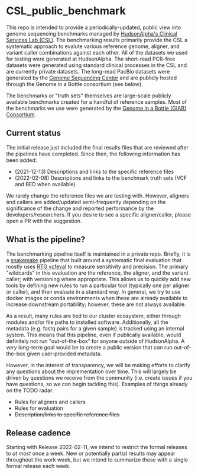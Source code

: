 # CSL_public_benchmark
This repo is intended to provide a periodically-updated, public view into genome sequencing benchmarks managed by [HudsonAlpha's Clinical Services Lab (CSL)](https://clinicallab.org).
The benchmarking results primarily provide the CSL a systematic approach to evalute various reference genome, aligner, and variant caller combinations against each other.
All of the datasets we used for testing were generated at HudsonAlpha.
The short-read PCR-free datasets were generated using standard clinical processes in the CSL and are currently private datasets.
The long-read PacBio datasets were generated by the [Genome Sequencing Center](https://www.hudsonalpha.org/gsc/) and are publicly hosted through the Genome in a Bottle consortium (see below).

The benchmarks or "truth sets" themselves are large-scale publicly available benchmarks created for a handful of reference samples. 
Most of the benchmarks we use were generated by the [Genome in a Bottle (GIAB) Consortium](https://www.nist.gov/programs-projects/genome-bottle).

## Current status
The initial release just included the final results files that are reviewed after the pipelines have completed.
Since then, the following information has been added:

- (2021-12-13) Descriptions and links to the specific reference files
- (2022-02-08) Descriptions and links to the benchmark truth sets (VCF and BED when available)

We rarely change the reference files we are testing with.
However, aligners and callers are added/updated semi-frequently depending on the significance of the change and reported performance by the developers/researchers.
If you desire to see a specific aligner/caller, please open a PR with the suggestion.

## What is the pipeline?
The benchmarking pipeline itself is maintained in a private repo.
Briefly, it is a [snakemake](https://snakemake.readthedocs.io/en/stable/) pipeline that built around a systematic final evaluation that mostly uses [RTG vcfeval](https://github.com/RealTimeGenomics/rtg-tools) to measure sensitivity and precision.
The primary "wildcards" in this evaluation are the reference, the aligner, and the variant caller; with versioning where appropriate.
This allows us to quickly add new tools by defining new rules to run a particular tool (typically one per aligner or caller), and then evaluate in a standard way.
In general, we try to use docker images or conda environments when these are already available to increase downstream portability; however, these are not always available.

As a result, many rules are tied to our cluster ecosystem, either through modules and/or file paths to installed software.
Additionally, all the metadata (e.g. fastq pairs for a given sample) is tracked using an internal system.
This means that this pipeline, even if publically available, would definitely not run "out-of-the-box" for anyone outside of HudsonAlpha.
A _very_ long-term goal would be to create a public version that _can_ run out-of-the-box given user-provided metadata.

However, in the interest of transparency, we will be making efforts to clarify any questions about the implementation over time.
This will largely be driven by questions we receive from the community (i.e. create issues if you have questions, so we can begin tackling this).
Examples of things already on the TODO radar:

- Rules for aligners and callers
- Rules for evaluation
- ~~Description/links to specific reference files~~

## Release cadence
Starting with Release 2022-02-11, we intend to restrict the formal releases to _at most_ once a week.
New or potentially partial results may appear throughout the work week, but we intend to summarize these with a single formal release each week.
